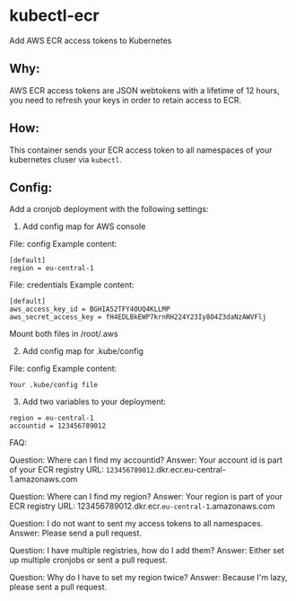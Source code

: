 # kubectl-ecr
Add AWS ECR access tokens to Kubernetes

## Why:
AWS ECR access tokens are JSON webtokens with a lifetime of 12 hours, you need to refresh your keys in order to retain access to ECR.

## How:
This container sends your ECR access token to all namespaces of your kubernetes cluser via `kubectl`.

## Config:

Add a cronjob deployment with the following settings:

1. Add config map for AWS console

File: config
Example content:
```
[default]
region = eu-central-1
```

File: credentials
Example content:
```
[default]
aws_access_key_id = BGHIA52TFY4OUQ4KLLMP
aws_secret_access_key = fH4EDLBkEWP7krnRH224Y23Iy8O4Z3daNzAWVFlj
```

Mount both files in /root/.aws

2. Add config map for .kube/config

File: config
Example content:
```
Your .kube/config file
```

3. Add two variables to your deployment:
```
region = eu-central-1
accountid = 123456789012
```

FAQ: 

Question: Where can I find my accountid?
Answer: Your account id is part of your ECR registry URL: `123456789012`.dkr.ecr.eu-central-1.amazonaws.com

Question: Where can I find my region?
Answer: Your region is part of your ECR registry URL: 123456789012.dkr.ecr.`eu-central-1`.amazonaws.com

Question: I do not want to sent my access tokens to all namespaces.
Answer: Please send a pull request.

Question: I have multiple registries, how do I add them?
Answer: Either set up multiple cronjobs or sent a pull request.

Question: Why do I have to set my region twice?
Answer: Because I'm lazy, please sent a pull request.
